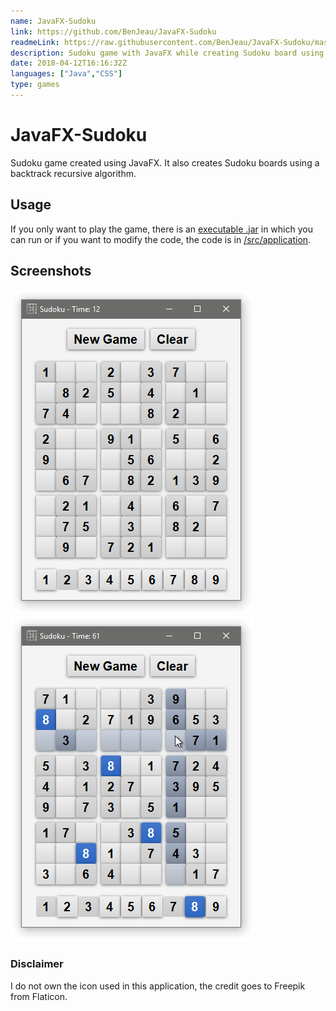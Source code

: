 ```yaml
---
name: JavaFX-Sudoku
link: https://github.com/BenJeau/JavaFX-Sudoku
readmeLink: https://raw.githubusercontent.com/BenJeau/JavaFX-Sudoku/master/README.md
description: Sudoku game with JavaFX while creating Sudoku board using a backtracking recursive algorithm
date: 2018-04-12T16:16:32Z
languages: ["Java","CSS"]
type: games
---
```


# JavaFX-Sudoku
Sudoku game created using JavaFX. It also creates Sudoku boards using a backtrack recursive algorithm.

## Usage
If you only want to play the game, there is an [executable .jar](Sudoku.jar) in which you can run or if you want to modify the code, the code is in [/src/application](/src/application).

## Screenshots

![Board](https://raw.githubusercontent.com/BenJeau/JavaFX-Sudoku/master/screenshots/Board.PNG)
![Play](https://raw.githubusercontent.com/BenJeau/JavaFX-Sudoku/master/screenshots/Play.png)

### Disclaimer
I do not own the icon used in this application, the credit goes to Freepik from Flaticon.
